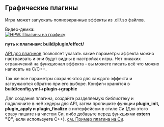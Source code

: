 ## Графические плагины

Игра может запускать полноэкранные эффекты из .dll/.so файлов.

Видео-демка:\
[![HPW: Плагины на графику](https://img.youtube.com/vi/i_2XOWrNE4U/0.jpg)](https://youtu.be/i_2XOWrNE4U "HPW: Плагины на графику")

**путь к плагинам: build/plugin/effect/**

[API для плагинов](../src/plugin/graphic-effect/hpw-plugin-effect.h) позволяет указать какие параметры эффекта можно настраивать и они будут видны в настройках игры. Нет никаких ограничений на функционал эффекта - вы можете писать всё что можно написать на C/C++.

Так же все параметры сохраняются для каждого эффекта и загружаются обратно при его выборе.
Конфиги хранятся в **build/config.yml->plugin->graphic**

Для создания плагина, создайте разделяемую библиотеку и подключите в неё хедеры для API, затем пропишите функции **plugin_init, plugin_apply и plugin_finalize** с интерфейсом в стиле Си (Для этого сразу пишите на чистом Си, либо добавьте перед функциями **extern "C"**, если используете C++).
[см. Пример плагина на Си](../src/plugin/graphic-effect/example/brightness.c).

